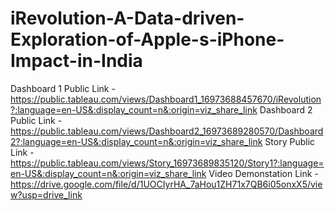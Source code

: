 # iRevolution-A-Data-driven-Exploration-of-Apple-s-iPhone-Impact-in-India
Dashboard 1 Public Link - https://public.tableau.com/views/Dashboard1_16973688457670/iRevolution?:language=en-US&:display_count=n&:origin=viz_share_link
Dashboard 2 Public Link - https://public.tableau.com/views/Dashboard2_16973689280570/Dashboard2?:language=en-US&:display_count=n&:origin=viz_share_link
Story Public Link - https://public.tableau.com/views/Story_16973689835120/Story1?:language=en-US&:display_count=n&:origin=viz_share_link
Video Demonstation Link - https://drive.google.com/file/d/1UOCIyrHA_7aHou1ZH71x7QB6i05onxX5/view?usp=drive_link
